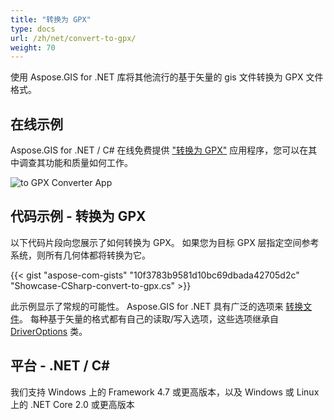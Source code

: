 ```yaml
---
title: "转换为 GPX"
type: docs
url: /zh/net/convert-to-gpx/
weight: 70
---
```


使用 Aspose.GIS for .NET 库将其他流行的基于矢量的 gis 文件转换为 GPX 文件格式。

## **在线示例**

Aspose.GIS for .NET / C# 在线免费提供 ["转换为 GPX"](https://products.aspose.app/gis/conversion/convert-to-gpx) 应用程序，您可以在其中调查其功能和质量如何工作。

![ to GPX Converter App](conversion.png)

## **代码示例 - 转换为 GPX**

以下代码片段向您展示了如何转换为 GPX。 如果您为目标 GPX 层指定空间参考系统，则所有几何体都将转换为它。 

{{< gist "aspose-com-gists" "10f3783b9581d10bc69dbada42705d2c" "Showcase-CSharp-convert-to-gpx.cs" >}}

此示例显示了常规的可能性。 Aspose.GIS for .NET 具有广泛的选项来 [转换文件](https://docs.aspose.com/gis/net/vector-layers/)。 每种基于矢量的格式都有自己的读取/写入选项，这些选项继承自 [DriverOptions](https://reference.aspose.com/gis/net/aspose.gis/driveroptions) 类。

## **平台 - .NET / C#**

我们支持 Windows 上的 Framework 4.7 或更高版本，以及 Windows 或 Linux 上的 .NET Core 2.0 或更高版本
